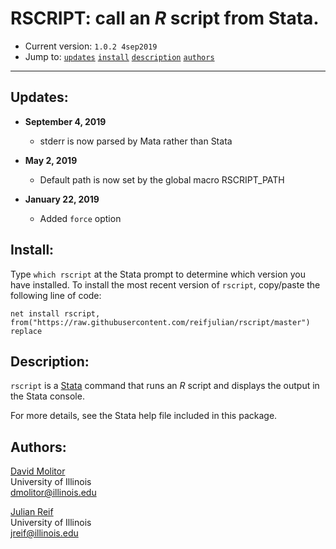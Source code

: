 # RSCRIPT: call an *R* script from Stata.

- Current version: `1.0.2 4sep2019`
- Jump to: [`updates`](#recent-updates) [`install`](#install) [`description`](#description) [`authors`](#authors)

-----------

## Updates:

* **September 4, 2019**
  - stderr is now parsed by Mata rather than Stata

* **May 2, 2019**
  - Default path is now set by the global macro RSCRIPT_PATH

* **January 22, 2019**
  - Added ```force``` option

## Install:

Type `which rscript` at the Stata prompt to determine which version you have installed. To install the most recent version of `rscript`, copy/paste the following line of code:

```
net install rscript, from("https://raw.githubusercontent.com/reifjulian/rscript/master") replace
```

## Description: 

`rscript` is a [Stata](http://www.stata.com) command that runs an *R* script and displays the output in the Stata console.

For more details, see the Stata help file included in this package.

## Authors:

[David Molitor](http://www.davidmolitor.com)
<br>University of Illinois
<br>dmolitor@illinois.edu

[Julian Reif](http://www.julianreif.com)
<br>University of Illinois
<br>jreif@illinois.edu
